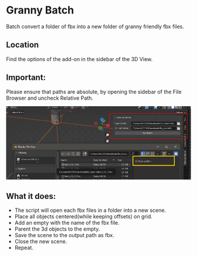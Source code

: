 # Granny Batch
Batch convert a folder of fbx into a new folder of granny friendly fbx files.

## Location
Find the options of the add-on in the sidebar of the 3D View.

## Important:
Please ensure that paths are absolute, by opening the sidebar of the File Browser and uncheck Relative Path. 

![alt text](https://github.com/tin2tin/granny_batch/blob/main/GrannyBatch.png?raw=true)

## What it does:
- The script will open each fbx files in a folder into a new scene.
- Place all objects centered(while keeping offsets) on grid. 
- Add an empty with the name of the fbx file.
- Parent the 3d objects to the empty.
- Save the scene to the output path as fbx.
- Close the new scene.
- Repeat.
